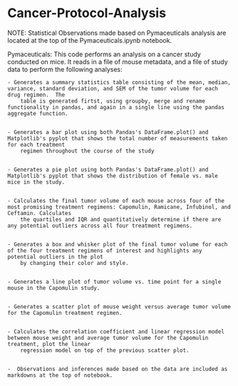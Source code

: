 # Cancer-Protocol-Analysis


NOTE: Statistical Observations made based on Pymaceuticals analysis are located at the top of the Pymaceuticals.ipynb notebook.

Pymaceuticals: This code performs an analysis on a cancer study conducted on mice.  It reads in a file of mouse metadata, and a file of study data
to perform the following analyses:


    - Generates a summary statistics table consisting of the mean, median, variance, standard deviation, and SEM of the tumor volume for each drug regimen.  The
        table is generated firtst, using groupby, merge and rename functionality in pandas, and again in a single line using the pandas aggregate function.


    - Generates a bar plot using both Pandas's DataFrame.plot() and Matplotlib's pyplot that shows the total number of measurements taken for each treatment
        regimen throughout the course of the study


    - Generates a pie plot using both Pandas's DataFrame.plot() and Matplotlib's pyplot that shows the distribution of female vs. male mice in the study.


    - Calculates the final tumor volume of each mouse across four of the most promising treatment regimens: Capomulin, Ramicane, Infubinol, and Ceftamin. Calculates
        the quartiles and IQR and quantitatively determine if there are any potential outliers across all four treatment regimens.


    - Generates a box and whisker plot of the final tumor volume for each of the four treatment regimens of interest and highlights any potential outliers in the plot
        by changing their color and style.


    - Generates a line plot of tumor volume vs. time point for a single mouse in the Capomulin study.


    - Generates a scatter plot of mouse weight versus average tumor volume for the Capomulin treatment regimen.


    - Calculates the correlation coefficient and linear regression model between mouse weight and average tumor volume for the Capomulin treatment, plot the linear
        regression model on top of the previous scatter plot.


    -  Observations and inferences made based on the data are included as markdowns at the top of notebook.


